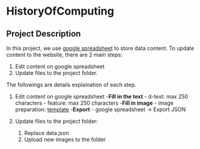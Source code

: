 # HistoryOfComputing
## Project Description

In this project, we use [google spreadsheet](https://docs.google.com/spreadsheets/d/1u_ZMDIF0vk718AzKeD3iGzv5BXSBvxNJdlmltV7HGl0/edit?usp=sharing) to store data content. 
To update content to the website, there are 2 main steps:
1) Edit content on google spreadsheet
2) Update files to the project folder. 

The followings are details explaination of each step.
1) Edit content on google spreadsheet
	-**Fill in the text**
		- d-text: max 250 characters 
		- feature: max 250 characters
	-**Fill in image**
		- image preparation: [template](https://www.figma.com/file/W8ChwB3qHAnRvmBoTpsqk0/History-of-Computing---Template?node-id=0%3A1)
	-**Export**
		- google spreadsheet -> Export JSON

2) Update files to the project folder:
	1. Replace data.json
	2. Upload new images to the folder

